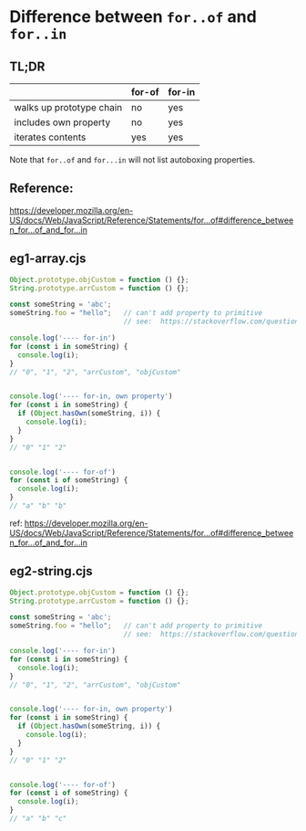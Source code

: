 # Difference between `for..of` and `for..in`

## TL;DR

|                          | for-of | for-in |
| ------------------------ | ------ | ------ |
| walks up prototype chain | no     | yes    |
| includes own property    | no     | yes    |
| iterates contents        | yes    | yes    |

Note that `for..of` and `for...in` will not list autoboxing properties.



## Reference: 

https://developer.mozilla.org/en-US/docs/Web/JavaScript/Reference/Statements/for...of#difference_between_for...of_and_for...in



## eg1-array.cjs

```js
Object.prototype.objCustom = function () {};
String.prototype.arrCustom = function () {};

const someString = 'abc';
someString.foo = "hello";   // can't add property to primitive
                            // see:  https://stackoverflow.com/questions/5201138/why-cant-i-add-properties-to-a-string-object-in-javascript

console.log('---- for-in')
for (const i in someString) {
  console.log(i);
}
// "0", "1", "2", "arrCustom", "objCustom"


console.log('---- for-in, own property')
for (const i in someString) {
  if (Object.hasOwn(someString, i)) {
    console.log(i);
  }
}
// "0" "1" "2"


console.log('---- for-of')
for (const i of someString) {
  console.log(i);
}
// "a" "b" "b"
```

ref: https://developer.mozilla.org/en-US/docs/Web/JavaScript/Reference/Statements/for...of#difference_between_for...of_and_for...in



## eg2-string.cjs

```js
Object.prototype.objCustom = function () {};
String.prototype.arrCustom = function () {};

const someString = 'abc';
someString.foo = "hello";   // can't add property to primitive
                            // see:  https://stackoverflow.com/questions/5201138/why-cant-i-add-properties-to-a-string-object-in-javascript

console.log('---- for-in')
for (const i in someString) {
  console.log(i);
}
// "0", "1", "2", "arrCustom", "objCustom"


console.log('---- for-in, own property')
for (const i in someString) {
  if (Object.hasOwn(someString, i)) {
    console.log(i);
  }
}
// "0" "1" "2"


console.log('---- for-of')
for (const i of someString) {
  console.log(i);
}
// "a" "b" "c"
```

